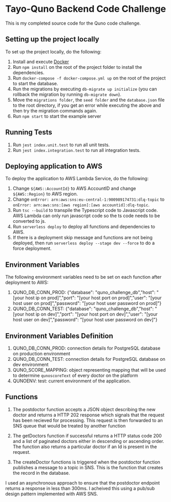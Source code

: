 # Tayo-Quno Backend Code Challenge

This is my completed source code for the Quno code challenge.

## Setting up the project locally

To set up the project locally, do the following:

1. Install and execute [Docker](https://www.docker.com/)
2. Run `npm install` on the root of the project folder to install the dependencies.
3. Run `docker-compose -f docker-compose.yml up` on the root of the project to start the database.
4. Run the migrations by executing `db-migrate up initialize` (you can rollback the migration by running `db-migrate down`).
5. Move the `migrations folder`, the `seed folder` and the `database.json` file to the root directory, if you get an error while executing the above and then try the migration commands again.
6. Run `npm start` to start the example server

## Running Tests

1. Run `jest index.unit.test` to run all unit tests.
2. Run `jest index.integration.test` to run all integration tests.

## Deploying application to AWS

To deploy the application to AWS Lambda Service, do the following:

1. Change `${AWS::AccountId}` to AWS AccountID and change `${AWS::Region}` to AWS region.
2. Change `onError: arn:aws:sns:eu-central-1:900989174731:dlq-topic` to `onError: arn:aws:sns:[aws region]:[aws accountid]:dlq-topic`.
3. Run `tsc --build` to transpile the Typescript code to Javascript code. AWS Lambda can only run javascript code so the ts code needs to be converted to js.
4. Run `serverless deploy` to deploy all functions and dependencies to AWS.
5. If there is a deployment skip message and functions are not being deployed, then run `serverless deploy --stage dev --force` to do a force deployment.

## Environment Variables

The following environment variables need to be set on each function after deployment to AWS:

1. QUNO_DB_CONN_PROD: {"database": "quno_challenge_db","host": "[your host ip on prod]","port": "[your host port on prod]","user": "[your host user on prod]","password": "[your host user password on prod]"}
2. QUNO_DB_CONN_TEST: {"database": "quno_challenge_db","host": "[your host ip on dev]","port": "[your host port on dev]","user": "[your host user on dev]","password": "[your host user password on dev]"}

## Environment Variables Definition

1. QUNO_DB_CONN_PROD: connection details for PostgreSQL database on production environment
2. QUNO_DB_CONN_TEST: connection details for PostgreSQL database on dev environment
3. QUNO_SCORE_MAPPING: object representing mapping that will be used to determine `qunoscoreText` of every doctor on the platform
4. QUNOENV: test: current environment of the application. 

## Functions

1. The postdoctor function accepts a JSON object describing the new doctor and returns a HTTP 202 response which signals that the request has been
   recieved for processing. This request is then forwarded to an SNS queue that would be treated by another function

2. The getDoctors function if successful returns a HTTP status code 200 and a list of paginated doctors either in descending or ascending order.
   The function also returns a particular doctor if an Id is present in the request.

3. The createDoctor functions is triggered when the postdoctor function publishes a message to a topic in SNS. This is the function that creates the record in the database.

I used an asynchronous approach to ensure that the postdoctor endpoint returns a response in less than 300ms. I acheived this using a pub/sub design pattern implemented with AWS SNS.




